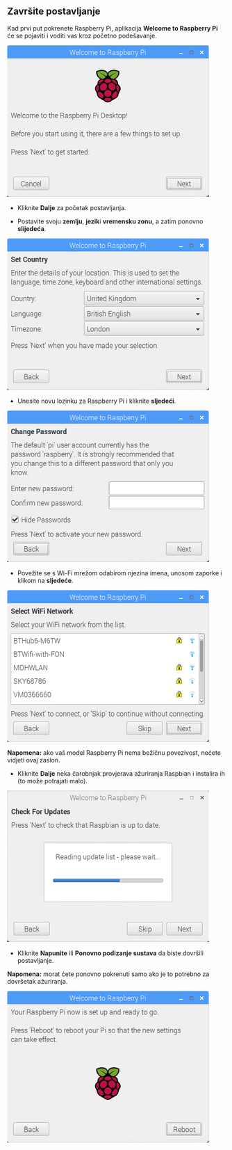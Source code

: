## Završite postavljanje

Kad prvi put pokrenete Raspberry Pi, aplikacija **Welcome to Raspberry Pi** će se pojaviti i voditi vas kroz početno podešavanje.

![pi čarobnjaka](images/piwiz.gif)

+ Kliknite **Dalje** za početak postavljanja.

+ Postavite svoju **zemlju**, **jezik**i **vremensku zonu**, a zatim ponovno **slijedeća**.

![pi čarobnjaka](images/piwiz2.PNG)

+ Unesite novu lozinku za Raspberry Pi i kliknite **sljedeći**.

![pi čarobnjaka lozinku](images/piwiz3.PNG)

+ Povežite se s Wi-Fi mrežom odabirom njezina imena, unosom zaporke i klikom na **sljedeće**.

![pi čarobnjak wifi](images/piwiz4.PNG)

**Napomena:** ako vaš model Raspberry Pi nema bežičnu povezivost, nećete vidjeti ovaj zaslon.

+ Kliknite **Dalje** neka čarobnjak provjerava ažuriranja Raspbian i instalira ih (to može potrajati malo).

![pi ažuriranje čarobnjaka](images/piwiz6.PNG)

+ Kliknite **Napunite** ili **Ponovno podizanje sustava** da biste dovršili postavljanje.

**Napomena:** morat ćete ponovno pokrenuti samo ako je to potrebno za dovršetak ažuriranja.

![pi čarobnjak završen](images/piwiz7.PNG)